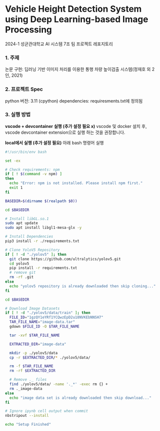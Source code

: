 # Vehicle Height Detection System using Deep Learning-based Image Processing
2024-1 성균관대학교 AI 시스템 7조 팀 프로젝트 레포지토리

### 1. 주제
논문 구현: 딥러닝 기반 이미지 처리를 이용한 통행 차량 높이검출 시스템(정재호 외 2인, 2021)

### 2. 프로젝트 Spec
python 버전: 3.11 (cpython)
dependencies: requiresments.txt에 정의됨

### 3. 실행 방법
**vscode + devcontainer 실행 (추가 설정 필요 x)**
vscode 및 docker 설치 후, vscode devcontainer extension으로 실행 하는 것을 권장합니다.

**local에서 실행 (추가 설정 필요)**
아래 bash 명령어 실행
```bash
#!/usr/bin/env bash

set -ex

# Check requirements: npm
if [ ! $(command -v npm) ]
then
  echo "Error: npm is not installed. Please install npm first."
  exit 1
fi

BASEDIR=$(dirname $(realpath $0))

cd $BASEDIR

# Install libGL.so.1
sudo apt update
sudo apt install libgl1-mesa-glx -y

# Install Dependencies
pip3 install -r ./requirements.txt

# Clone YoloV5 Repository
if [ ! -d "./yolov5" ]; then
  git clone https://github.com/ultralytics/yolov5.git
  cd yolov5
  pip install -r requirements.txt
  # remove git
  rm -rf .git
else
  echo "yolov5 repository is already downloaded then skip cloning..."
fi

cd $BASEDIR

# Download Image Datasets
if [ ! -d "./yolov5/data/train" ]; then
  FILE_ID="1gzQY1eYRf1YCQwzEpD2u18NVKEbNNSH7"
  TAR_FILE_NAME="image-data.tar"
  gdown $FILE_ID -O $TAR_FILE_NAME

  tar -xvf $TAR_FILE_NAME

  EXTRACTED_DIR="image-data"

  mkdir -p ./yolov5/data
  cp -r $EXTRACTED_DIR/* ./yolov5/data/

  rm -f $TAR_FILE_NAME
  rm -rf $EXTRACTED_DIR

  # Remove ._ files
  find ./yolov5/data/ -name '._*' -exec rm {} +
  rm ._image-data
else
  echo "image data set is already downloaded then skip download..."
fi

# Ignore ipynb cell output when commit
nbstripout --install

echo "Setup Finished"
```
